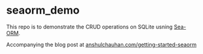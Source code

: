 # seaorm_demo

This repo is to demonstrate the CRUD operations on SQLite usning [Sea-ORM](https://www.sea-ql.org/SeaORM/).

Accompanying the blog post at [anshulchauhan.com/getting-started-seaorm](https://anshulchauhan.com/getting-started-seaorm)
